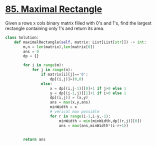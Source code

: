 # [85. Maximal Rectangle]()

Given a rows x cols binary matrix filled with 0's and 1's, find the largest rectangle containing only 1's and return its area.

```py
class Solution:
    def maximalRectangle(self, matrix: List[List[str]]) -> int:
        m,n = len(matrix),len(matrix[0])
        ans = 0
        dp = {}

        for i in range(m):
            for j in range(n):
                if matrix[i][j]=='0':
                    dp[(i,j)]=(0,0)
                else:
                    x = dp[(i,j-1)][0]+1 if j>0 else 1
                    y = dp[(i-1,j)][1]+1 if i>0 else 1
                    dp[(i,j)] = (x,y)
                    ans = max(x,y,ans)
                    minWidth = x
                    # verical max possible
                    for r in range(i-1,i-y,-1):
                        minWidth = min(minWidth,dp[(r,j)][0])
                        ans = max(ans,minWidth*(i-r+1))
        
        
        return ans
```
